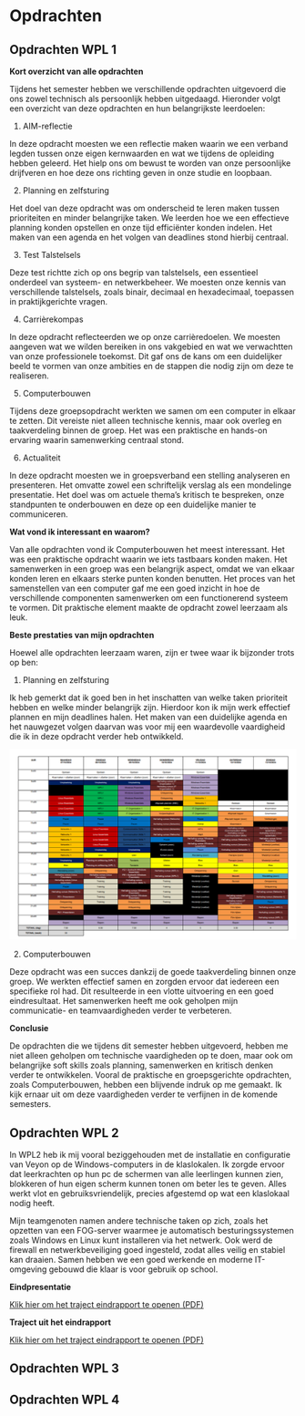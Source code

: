 # Opdrachten
## Opdrachten WPL 1

**Kort overzicht van alle opdrachten**

Tijdens het semester hebben we verschillende opdrachten uitgevoerd die ons zowel technisch als persoonlijk hebben uitgedaagd. Hieronder volgt een overzicht van deze opdrachten en hun belangrijkste leerdoelen:

1. AIM-reflectie

In deze opdracht moesten we een reflectie maken waarin we een verband legden tussen onze eigen kernwaarden en wat we tijdens de opleiding hebben geleerd. Het hielp ons om bewust te worden van onze persoonlijke drijfveren en hoe deze ons richting geven in onze studie en loopbaan.

2. Planning en zelfsturing

Het doel van deze opdracht was om onderscheid te leren maken tussen prioriteiten en minder belangrijke taken. We leerden hoe we een effectieve planning konden opstellen en onze tijd efficiënter konden indelen. Het maken van een agenda en het volgen van deadlines stond hierbij centraal.

3. Test Talstelsels

Deze test richtte zich op ons begrip van talstelsels, een essentieel onderdeel van systeem- en netwerkbeheer. We moesten onze kennis van verschillende talstelsels, zoals binair, decimaal en hexadecimaal, toepassen in praktijkgerichte vragen.

4. Carrièrekompas

In deze opdracht reflecteerden we op onze carrièredoelen. We moesten aangeven wat we wilden bereiken in ons vakgebied en wat we verwachtten van onze professionele toekomst. Dit gaf ons de kans om een duidelijker beeld te vormen van onze ambities en de stappen die nodig zijn om deze te realiseren.

5. Computerbouwen

Tijdens deze groepsopdracht werkten we samen om een computer in elkaar te zetten. Dit vereiste niet alleen technische kennis, maar ook overleg en taakverdeling binnen de groep. Het was een praktische en hands-on ervaring waarin samenwerking centraal stond.

6. Actualiteit

In deze opdracht moesten we in groepsverband een stelling analyseren en presenteren. Het omvatte zowel een schriftelijk verslag als een mondelinge presentatie. Het doel was om actuele thema’s kritisch te bespreken, onze standpunten te onderbouwen en deze op een duidelijke manier te communiceren.


**Wat vond ik interessant en waarom?**

Van alle opdrachten vond ik Computerbouwen het meest interessant. Het was een praktische opdracht waarin we iets tastbaars konden maken. Het samenwerken in een groep was een belangrijk aspect, omdat we van elkaar konden leren en elkaars sterke punten konden benutten. Het proces van het samenstellen van een computer gaf me een goed inzicht in hoe de verschillende componenten samenwerken om een functionerend systeem te vormen. Dit praktische element maakte de opdracht zowel leerzaam als leuk.


**Beste prestaties van mijn opdrachten**

Hoewel alle opdrachten leerzaam waren, zijn er twee waar ik bijzonder trots op ben:

1. Planning en zelfsturing

Ik heb gemerkt dat ik goed ben in het inschatten van welke taken prioriteit hebben en welke minder belangrijk zijn. Hierdoor kon ik mijn werk effectief plannen en mijn deadlines halen. Het maken van een duidelijke agenda en het nauwgezet volgen daarvan was voor mij een waardevolle vaardigheid die ik in deze opdracht verder heb ontwikkeld.

![Planning](../images/OefeningPlanning_WPL1.png)

2. Computerbouwen

Deze opdracht was een succes dankzij de goede taakverdeling binnen onze groep. We werkten effectief samen en zorgden ervoor dat iedereen een specifieke rol had. Dit resulteerde in een vlotte uitvoering en een goed eindresultaat. Het samenwerken heeft me ook geholpen mijn communicatie- en teamvaardigheden verder te verbeteren.

**Conclusie**

De opdrachten die we tijdens dit semester hebben uitgevoerd, hebben me niet alleen geholpen om technische vaardigheden op te doen, maar ook om belangrijke soft skills zoals planning, samenwerken en kritisch denken verder te ontwikkelen. Vooral de praktische en groepsgerichte opdrachten, zoals Computerbouwen, hebben een blijvende indruk op me gemaakt. Ik kijk ernaar uit om deze vaardigheden verder te verfijnen in de komende semesters.




## Opdrachten WPL 2

In WPL2 heb ik mij vooral beziggehouden met de installatie en configuratie van Veyon op de Windows-computers in de klaslokalen. Ik zorgde ervoor dat leerkrachten op hun pc de schermen van alle leerlingen kunnen zien, blokkeren of hun eigen scherm kunnen tonen om beter les te geven. Alles werkt vlot en gebruiksvriendelijk, precies afgestemd op wat een klaslokaal nodig heeft. 

Mijn teamgenoten namen andere technische taken op zich, zoals het opzetten van een FOG-server waarmee je automatisch besturingssystemen zoals Windows en Linux kunt installeren via het netwerk. Ook werd de firewall en netwerkbeveiliging goed ingesteld, zodat alles veilig en stabiel kan draaien. Samen hebben we een goed werkende en moderne IT-omgeving gebouwd die klaar is voor gebruik op school.

**Eindpresentatie**

[Klik hier om het traject eindrapport te openen (PDF)](https://muhammedmertpxl.github.io/portfolio-MuhammedMert/Opdrachten/Eind_Presentatie_Team06.pdf)

**Traject uit het eindrapport**

[Klik hier om het traject eindrapport te openen (PDF)](https://muhammedmertpxl.github.io/portfolio-MuhammedMert/Opdrachten/Fragment_eindrapport.pdf)

## Opdrachten WPL 3

## Opdrachten WPL 4

